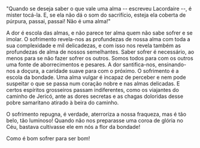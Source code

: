 
"Quando se deseja saber o que vale uma alma -- escreveu Lacordaire --, é mister tocá-la. E, se ela não dá o som do sacrifício, esteja ela coberta de púrpura, passai, passai! Não é uma alma!"

A dor é escola das almas, e não parece ter alma quem não sabe sofrer e se imolar. O sofrimento revela-nos as profundezas de nossa alma com toda a sua complexidade e mil delicadezas, e com isso nos revela também as profundezas de alma de nossos semelhantes. Saber sofrer é necessário, ao menos para se não fazer sofrer os outros. Somos todos para com os outros uma fonte de aborrecimentos e pesares. A dor santifica-nos, ensinando-nos a doçura, a caridade suave para com o próximo. O sofrimento é a escola da bondade. Uma alma vulgar é incapaz de perceber e nem pode suspeitar o que se passa num coração nobre e nas almas delicadas. E certos espíritos grosseiros passam indiferentes, como os viajantes do caminho de Jericó, ante as dores secretas e as chagas doloridas desse pobre samaritano atirado à beira do caminho.

O sofrimento repugna, é verdade, aterroriza a nossa fraqueza, mas é tão belo, tão luminoso! Quando não nos preparasse uma coroa de glória no Céu, bastava cultivasse ele em nós a flor da bondade!

Como é bom sofrer para ser bom!

